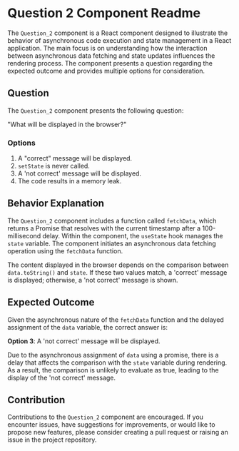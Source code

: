 # Question 2 Component Readme

The `Question_2` component is a React component designed to illustrate the behavior of asynchronous code execution and state management in a React application. The main focus is on understanding how the interaction between asynchronous data fetching and state updates influences the rendering process. The component presents a question regarding the expected outcome and provides multiple options for consideration.

## Question

The `Question_2` component presents the following question:

"What will be displayed in the browser?"

### Options

1. A "correct" message will be displayed.
2. `setState` is never called.
3. A 'not correct' message will be displayed.
4. The code results in a memory leak.

## Behavior Explanation

The `Question_2` component includes a function called `fetchData`, which returns a Promise that resolves with the current timestamp after a 100-millisecond delay. Within the component, the `useState` hook manages the `state` variable. The component initiates an asynchronous data fetching operation using the `fetchData` function.

The content displayed in the browser depends on the comparison between `data.toString()` and `state`. If these two values match, a 'correct' message is displayed; otherwise, a 'not correct' message is shown.

## Expected Outcome

Given the asynchronous nature of the `fetchData` function and the delayed assignment of the `data` variable, the correct answer is:

**Option 3**: A 'not correct' message will be displayed.

Due to the asynchronous assignment of `data` using a promise, there is a delay that affects the comparison with the `state` variable during rendering. As a result, the comparison is unlikely to evaluate as true, leading to the display of the 'not correct' message.

## Contribution

Contributions to the `Question_2` component are encouraged. If you encounter issues, have suggestions for improvements, or would like to propose new features, please consider creating a pull request or raising an issue in the project repository.
